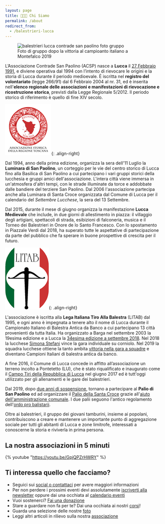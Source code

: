 ```yaml
---
layout: page
title: 🎯🥁🏰 Chi Siamo
permalink: /about
redirect_from:
  - /balestrieri-lucca
---
```


<figure class="align-center">
    <img src="{{ 'assets/images/gallery/montefalco-campioni-italiani.jpg' | absolute_url }}" alt="balestrieri lucca contrade san paolino foto gruppo">
  <figcaption>Foto di gruppo dopo la vittoria al campioanto italiano a Montefalco 2019</figcaption>
</figure>

L’Associazione Contrade San Paolino (ACSP) nasce a **Lucca** il [27 Febbraio
1991](/2019/nascita-associazione-contrade-san-paolino), e diviene operativa dal
1994 con l’intento di rievocare le origini e la storia di Lucca durante il
periodo medioevale. È iscritta nel **registro del volontariato** (legge 266/91)
dal 6 Febbraio 2004 al nr. 31, ed è inserita nell'**elenco regionale delle
associazioni e manifestazioni di rievocazione e ricostruzione storica**,
previsti dalla Legge Regionale 5/2012. Il periodo storico di riferimento è
quello di fine XIV secolo.

![regione toscana](/images/regtosc.png){: .align-right}

Dal 1994, anno della prima edizione, organizza la sera dell'11 Luglio la
**Luminara di San Paolino**, un corteggio per le vie del centro storico di Lucca
fino alla Basilica di San Paolino a cui partecipano i vari gruppi storici della
lucchesia e gruppi amici dell'associazione. L'intera città viene immersa in
un'atmosfera d'altri tempi, con le strade illuminate da torce e addobbate dalle
bandiere del terziere San Paolino. Dal 2006 l'associazione partecipa anche alla
Luminara di Santa Croce organizzata dal Comune di Lucca per il calendario del
*Settembre Lucchese*, la sera del 13 Settembre.

Dal 2015, durante il mese di giugno organizza la manifestazione **Lucca
Medievale** che include, in due giorni di allestimento in piazza: il villaggio
degli artigiani, spettacoli di strada, esibizioni di falconeria, musica e il
Torneo dei Balestrieri in Onore de lo Santo Francesco. Con lo spostamento in
Piazzale Verdi dal 2018, ha superato tutte le aspettative di partecipazione da
parte del pubblico che fa sperare in buone prospettive di crescita per il
futuro.

![litab lega italiana tiro alla balestra](/images/litab.gif){: .align-right}

L'associazione è iscritta alla **Lega Italiana Tiro Alla Balestra** (LITAB) dal
1995, e ogni anno è impegnata a tenere alto il nome di Lucca durante il
Campionato Italiano di Balestra Antica da Banco a cui partecipano 13 città
provenienti da tutta Italia. Ha organizzato a Barga nel settembre 2003 la
19esima edizione e a Lucca la [34esima edizione a settembre
2018](/campionato-litab-lucca-2018). Nel 2018 la lucchese [Simona
Stefani](/2018/risultati-campionato-italiano-litab-lucca) vince la gara
individuale su corniolo. Nel 2019 la squadra lucchese ottiene la tanto ambita
[vittoria nella gara a squadre](/2019/lucca-campioni-italia) e diventano
Campioni Italiani di balestra antica da banco.

A fine 2016, il Comune di Lucca concede in affitto all’associazione un terreno
incolto a Pontetetto (LU), che è stato riqualificato e inaugurato come il
[Campo Tiri della Repubblica di Lucca](https://consanpaolino.org/2017-05-15-inaugurato-il-campo-tiri-della-repubblica-di-lucca/)
nel giugno 2017 ed è tutt'oggi utilizzato per gli allenamenti e le gare dei
balestrieri.

Dal 2019, dopo [due anni di sospensione](/2018/palio-san-paolino), tornano a
partecipare al **Palio di San Paolino** ed ad organizzare il [Palio della Santa
Croce](/2019/palio-santa-croce) grazie all'[aiuto dell'amministrazione
comunale](/2019/classifica-palio-san-paolino). I due palii seguono l'antico
regolamento dell'[ordo pro balistarii](/ordo-pro-balistarii).

Oltre ai balestrieri, il gruppo dei giovani tamburini, insieme ai popolani,
contribuiscono a creare e mantenere un importante punto di aggregazione sociale
per tutti gli abitanti di Lucca e zone limitrofe, interessati a conoscerne la
storia e riviverla in prima persona.

## La nostra associazioni in 5 minuti

{% youtube "https://youtu.be/GpjQPZrHWRY" %}

## Ti interessa quello che facciamo?

* Seguici sui [social o contattaci](/contatti) per avere maggiori informazioni
* Per non perdere i prossimi eventi devi assolutamente [iscriverti alla
  newsletter](/newsletter) oppure dai una occhiata al [calendario
  eventi](/calendario-eventi)
* Vuoi sostenerci? [Fai una donazione](/donazioni)
* Stare a guardare non fa per te? Dai una occhiata ai nostri
  [corsi](/corsi-lucca)!
* Guarda una selezione delle nostre [foto](/gallery)
* Leggi altri articoli in rilievo sulla nostra [associazione](/associazione)
